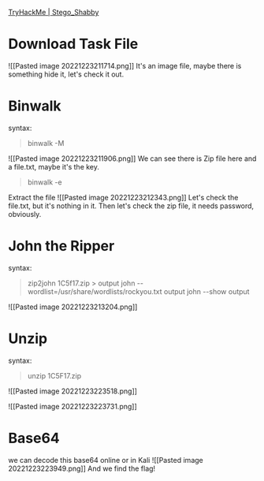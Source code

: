 [TryHackMe | Stego_Shabby](https://tryhackme.com/room/stegoshabby)

# Download Task File
![[Pasted image 20221223211714.png]]
It's an image file, maybe there is something hide it, let's check it out.

# Binwalk
syntax:
> binwalk -M

![[Pasted image 20221223211906.png]]
We can see there is Zip file here and a file.txt, maybe it's the key.
> binwalk -e

Extract the file
![[Pasted image 20221223212343.png]]
Let's check the file.txt, but it's nothing in it.
Then let's check the zip file, it needs password, obviously.
# John the Ripper 
syntax:
> zip2john 1C5f17.zip > output
>john --wordlist=/usr/share/wordlists/rockyou.txt output
> john --show output

![[Pasted image 20221223213204.png]]
# Unzip
syntax:
> unzip 1C5F17.zip

![[Pasted image 20221223223518.png]]

![[Pasted image 20221223223731.png]]
# Base64
we can decode this base64 online or in Kali
![[Pasted image 20221223223949.png]]
And we find the flag!